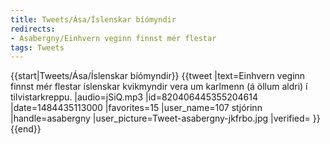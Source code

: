 ```yaml
---
title: Tweets/Ása/Íslenskar bíómyndir
redirects:
- Asabergny/Einhvern veginn finnst mér flestar
tags: Tweets
---
```


{{start|Tweets/Ása/Íslenskar bíómyndir}}
{{tweet
|text=Einhvern veginn finnst mér flestar íslenskar kvikmyndir vera um karlmenn (á öllum aldri) í tilvistarkreppu.
|audio=jSiQ.mp3
|id=820406445355204614
|date=1484435113000
|favorites=15
|user_name=107 stjórinn
|handle=asabergny
|user_picture=Tweet-asabergny-jkfrbo.jpg
|verified=
}}
{{end}}

